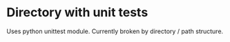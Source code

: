 # Directory with unit tests

Uses python unittest module. Currently broken by directory / path structure.  
